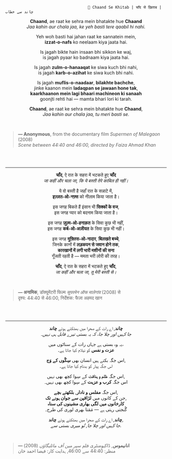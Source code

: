                                         🌙 Chaand Se Khitab | चाँद से ख़िताब | چاند سے خطاب


<div align="center">
  
 **Chaand**, ae raat ke sehra mein bhatakte hue **Chaand**  
*Jaa kahin aur chala jaa, ke yeh basti tere qaabil hi nahi.*  

Yeh woh basti hai jahan raat ke sannatein mein,  
**izzat-o-nafs** ko neelaam kiya jaata hai.  

Is jagah bikte hain insaan bhi sikkon ke waj,  
is jagah pyaar ko badnaam kiya jaata hai.  

Is jagah **zulm-o-hanaaqat** ke siwa kuch bhi nahi,  
is jagah **karb-o-azihat** ke siwa kuch bhi nahi.  

Is jagah **muflis-o-naadaar**, **bilakhte bachche**,  
jinke kaanon mein **ladaqpan se jawaan hone tak**,  
**kaarkhaanon mein lagi bhaari machineon ki sanaah**  
goonjti rehti hai — mamta bhari lori ki tarah.  

**Chaand**, ae raat ke sehra mein bhatakte hue **Chaand**,  
*Jaa kahin aur chala jaa, tu meri basti se.*

</div>

<br>

> **— Anonymous**, from the documentary film *Supermen of Malegaon* (2008)  
> _Scene between 44:40 and 46:00, directed by Faiza Ahmad Khan_

<br>
<br>

---
<div align="center">

**चाँद**, ऐ रात के सहरा में भटकते हुए **चाँद**  
*जा कहीं और चला जा, कि ये बस्ती तेरे काबिल ही नहीं।*  

ये वो बस्ती है जहाँ रात के सन्नाटे में,  
**इज़्ज़त-ओ-नफ़्स** को नीलाम किया जाता है।  

इस जगह बिकते हैं इंसान भी **सिक्कों के वज**,  
इस जगह प्यार को बदनाम किया जाता है।  

इस जगह **ज़ुल्म-ओ-हनाक़त** के सिवा कुछ भी नहीं,  
इस जगह **कर्ब-ओ-अज़ीयत** के सिवा कुछ भी नहीं।  

इस जगह **मुफ़्लिस-ओ-नादार**, **बिलखते बच्चे**,  
जिनके कानों में **लड़कपन से जवान होने तक**,  
**कारखानों में लगी भारी मशीनों की सना**  
गूँजती रहती है — ममता भरी लोरी की तरह।  

**चाँद**, ऐ रात के सहरा में भटकते हुए **चाँद**,  
*जा कहीं और चला जा, तू मेरी बस्ती से।*

</div>

<br>

> **— अनामिक**, डॉक्यूमेंटरी फिल्म *सुपरमेन ऑफ मालेगांव* (2008) से  
> दृश्य: 44:40 से 46:00, निर्देशक: फैज़ा अहमद खान

<br>
<br>

---

<div align="center">

**چاند**, اے رات کے صحرا میں بھٹکتے ہوئے **چاند**  
*جا کہیں اور چلا جا، کہ یہ بستی تیرے قابل ہی نہیں۔*  

یہ وہ بستی ہے جہاں رات کے سناٹوں میں،  
**عزت و نفس** کو نیلام کیا جاتا ہے۔  

اس جگہ بکتے ہیں انسان بھی **سِکّوں کے وَج**,  
اس جگہ پیار کو بدنام کیا جاتا ہے۔  

اس جگہ **ظلم و ہناقت** کے سِوا کچھ بھی نہیں,  
اس جگہ **کرب و عزیت** کے سِوا کچھ بھی نہیں۔  

اس جگہ **مفلس و نادار**, **بلکھتے بچے**,  
جن کے کانوں میں **لڑاقپن سے جوان ہونے تک**,  
**کارخانوں میں لگی بھاری مشینوں کی سناہ**  
گُنجتی رہتی ہے — مَمَتا بھری لوری کی طرح۔  

**چاند**, اے رات کے صحرا میں بھٹکتے ہوئے **چاند**,  
*جا کہیں اور چلا جا, تُو میری بستی سے.*

</div>

<br>

> **— انانیموس**, ڈاکیومنٹری فلم *سپر مین آف مائلیگاؤں* (2008)  
> منظر: 44:40 سے 46:00, ہدایت کار: فیضا احمد خان

<br>
<br>
